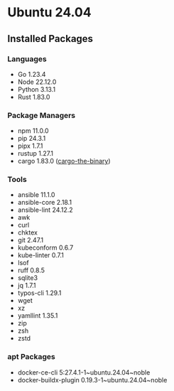 # Ubuntu 24.04

## Installed Packages

### Languages

- Go 1.23.4
- Node 22.12.0
- Python 3.13.1
- Rust 1.83.0

### Package Managers

- npm 11.0.0
- pip 24.3.1
- pipx 1.7.1
- rustup 1.27.1
- cargo 1.83.0 ([cargo-the-binary](https://github.com/rust-lang/cargo/blob/master/src/cargo/version.rs))

### Tools

- ansible 11.1.0
- ansible-core 2.18.1
- ansible-lint 24.12.2
- awk
- curl
- chktex
- git 2.47.1
- kubeconform 0.6.7
- kube-linter 0.7.1
- lsof
- ruff 0.8.5
- sqlite3
- jq 1.7.1
- typos-cli 1.29.1
- wget
- xz
- yamllint 1.35.1
- zip
- zsh
- zstd

### apt Packages

- docker-ce-cli 5:27.4.1-1\~ubuntu.24.04\~noble
- docker-buildx-plugin 0.19.3-1\~ubuntu.24.04\~noble
